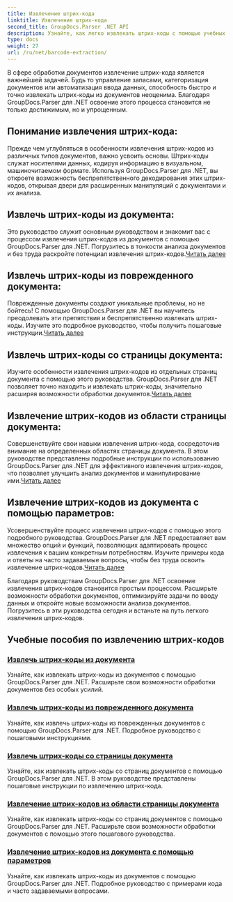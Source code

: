 ```yaml
---
title: Извлечение штрих-кода
linktitle: Извлечение штрих-кода
second_title: GroupDocs.Parser .NET API
description: Узнайте, как легко извлекать штрих-коды с помощью учебных пособий GroupDocs.Parser для .NET. Расширьте свои возможности обработки документов прямо сейчас!
type: docs
weight: 27
url: /ru/net/barcode-extraction/
---
```


В сфере обработки документов извлечение штрих-кода является важнейшей задачей. Будь то управление запасами, категоризация документов или автоматизация ввода данных, способность быстро и точно извлекать штрих-коды из документов неоценима. Благодаря GroupDocs.Parser для .NET освоение этого процесса становится не только достижимым, но и упрощенным.

## Понимание извлечения штрих-кода:

Прежде чем углубляться в особенности извлечения штрих-кодов из различных типов документов, важно усвоить основы. Штрих-коды служат носителями данных, кодируя информацию в визуальном, машиночитаемом формате. Используя GroupDocs.Parser для .NET, вы откроете возможность беспрепятственного декодирования этих штрих-кодов, открывая двери для расширенных манипуляций с документами и их анализа.

## Извлечь штрих-коды из документа:
 Это руководство служит основным руководством и знакомит вас с процессом извлечения штрих-кодов из документов с помощью GroupDocs.Parser для .NET. Погрузитесь в тонкости анализа документов и без труда раскройте потенциал извлечения штрих-кодов.[Читать далее](./extract-barcodes-from-document/)

## Извлечь штрих-коды из поврежденного документа:
Поврежденные документы создают уникальные проблемы, но не бойтесь! С помощью GroupDocs.Parser для .NET вы научитесь преодолевать эти препятствия и беспрепятственно извлекать штрих-коды. Изучите это подробное руководство, чтобы получить пошаговые инструкции.[Читать далее](./extract-barcodes-from-corrupted-document/)

## Извлечь штрих-коды со страницы документа:
 Изучите особенности извлечения штрих-кодов из отдельных страниц документа с помощью этого руководства. GroupDocs.Parser для .NET позволяет точно находить и извлекать штрих-коды, значительно расширяя возможности обработки документов.[Читать далее](./extract-barcodes-from-document-page/)

## Извлечение штрих-кодов из области страницы документа:
 Совершенствуйте свои навыки извлечения штрих-кода, сосредоточив внимание на определенных областях страницы документа. В этом руководстве представлены подробные инструкции по использованию GroupDocs.Parser для .NET для эффективного извлечения штрих-кодов, что позволяет улучшить анализ документов и манипулирование ими.[Читать далее](./extract-barcodes-from-document-page-area/)

## Извлечение штрих-кодов из документа с помощью параметров:
Усовершенствуйте процесс извлечения штрих-кодов с помощью этого подробного руководства. GroupDocs.Parser для .NET предоставляет вам множество опций и функций, позволяющих адаптировать процесс извлечения к вашим конкретным потребностям. Изучите примеры кода и ответы на часто задаваемые вопросы, чтобы без труда освоить извлечение штрих-кодов.[Читать далее](./extract-barcodes-from-document-with-options/)

Благодаря руководствам GroupDocs.Parser для .NET освоение извлечения штрих-кодов становится простым процессом. Расширьте возможности обработки документов, оптимизируйте задачи по вводу данных и откройте новые возможности анализа документов. Погрузитесь в эти руководства сегодня и встаньте на путь легкого извлечения штрих-кодов.
## Учебные пособия по извлечению штрих-кодов
### [Извлечь штрих-коды из документа](./extract-barcodes-from-document/)
Узнайте, как извлекать штрих-коды из документов с помощью GroupDocs.Parser для .NET. Расширьте свои возможности обработки документов без особых усилий.
### [Извлечь штрих-коды из поврежденного документа](./extract-barcodes-from-corrupted-document/)
Узнайте, как извлечь штрих-коды из поврежденных документов с помощью GroupDocs.Parser для .NET. Подробное руководство с пошаговыми инструкциями.
### [Извлечь штрих-коды со страницы документа](./extract-barcodes-from-document-page/)
Узнайте, как извлекать штрих-коды со страниц документов с помощью GroupDocs.Parser для .NET. В этом руководстве представлены пошаговые инструкции по извлечению штрих-кода.
### [Извлечение штрих-кодов из области страницы документа](./extract-barcodes-from-document-page-area/)
Узнайте, как извлекать штрих-коды со страниц документов с помощью GroupDocs.Parser для .NET. Расширьте свои возможности обработки документов с помощью этого пошагового руководства.
### [Извлечение штрих-кодов из документа с помощью параметров](./extract-barcodes-from-document-with-options/)
Узнайте, как извлекать штрих-коды из документов с помощью GroupDocs.Parser для .NET. Подробное руководство с примерами кода и часто задаваемыми вопросами.